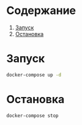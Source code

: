 # Содержание
1. [Запуск](#запуск)
2. [Остановка](#остановка)


# Запуск
```bash
docker-compose up -d
```

# Остановка
```bash
docker-compose stop
```

